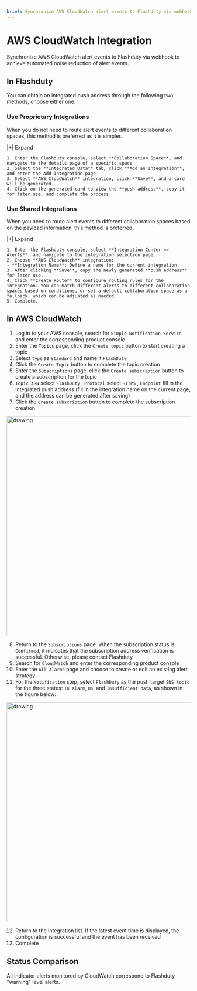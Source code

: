 ```yaml
---
brief: Synchronize AWS CloudWatch alert events to Flashduty via webhook to achieve automated noise reduction of alert events
---
```


# AWS CloudWatch Integration

Synchronize AWS CloudWatch alert events to Flashduty via webhook to achieve automated noise reduction of alert events.

## In Flashduty
You can obtain an integrated push address through the following two methods, choose either one.

### Use Proprietary Integrations

When you do not need to route alert events to different collaboration spaces, this method is preferred as it is simpler.

|+| Expand

    1. Enter the Flashduty console, select **Collaboration Space**, and navigate to the details page of a specific space
    2. Select the **Integrated Data** tab, click **Add an Integration**, and enter the Add Integration page
    3. Select **AWS CloudWatch** integration, click **Save**, and a card will be generated.
    4. Click on the generated card to view the **push address**, copy it for later use, and complete the process.

### Use Shared Integrations

When you need to route alert events to different collaboration spaces based on the payload information, this method is preferred.

|+| Expand

    1. Enter the Flashduty console, select **Integration Center => Alerts**, and navigate to the integration selection page.
    2. Choose **AWS CloudWatch** integration:
    - **Integration Name**: Define a name for the current integration.
    3. After clicking **Save**, copy the newly generated **push address** for later use.
    4. Click **Create Route** to configure routing rules for the integration. You can match different alerts to different collaboration spaces based on conditions, or set a default collaboration space as a fallback, which can be adjusted as needed.
    5. Complete.

## In AWS CloudWatch

1. Log in to your AWS console, search for `Simple Notification Service` and enter the corresponding product console
2. Enter the `Topics` page, click the `Create topic` button to start creating a topic
3. Select `Type` as `Standard` and name it `FlashDuty`
4. Click the `Create Topic` button to complete the topic creation
5. Enter the `Subscriptions` page, click the `Create subscription` button to create a subscription for the topic
6. `Topic ARN` select `FlashDuty` , `Protocal` select `HTTPS` , `Endpoint` fill in the integrated push address (fill in the integration name on the current page, and the address can be generated after saving)
7. Click the `Create subscription` button to complete the subscription creation

<img alt="drawing" width="600" src="https://fcdoc.github.io/img/zh/flashduty/mixin/alert_integration/aws_cloudwatch/1.avif" />

8. Return to the `Subscriptions` page. When the subscription status is `Confirmed`, it indicates that the subscription address verification is successful. Otherwise, please contact Flashduty
9. Search for `CloudWatch` and enter the corresponding product console
10. Enter the `All Alarms` page and choose to create or edit an existing alert strategy
11. For the `Notification` step, select `FlashDuty` as the push target `SNS topic` for the three states: `In alarm`, `OK`, and `Insufficient data`, as shown in the figure below:

<img alt="drawing" width="600" src="https://fcdoc.github.io/img/zh/flashduty/mixin/alert_integration/aws_cloudwatch/2.avif" />

12. Return to the integration list. If the latest event time is displayed, the configuration is successful and the event has been received
13. Complete

## Status Comparison

All indicator alerts monitored by CloudWatch correspond to Flashduty "warning" level alerts.